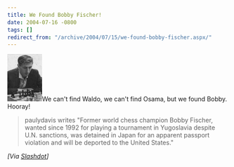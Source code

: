 ```yaml
---
title: We Found Bobby Fischer!
date: 2004-07-16 -0800
tags: []
redirect_from: "/archive/2004/07/15/we-found-bobby-fischer.aspx/"
---
```


![Bobby Fischer](/images/Bobby.jpg)We can't find Waldo, we can't find
Osama, but we found Bobby. Hooray!

> paulydavis writes "Former world chess champion Bobby Fischer, wanted
> since 1992 for playing a tournament in Yugoslavia despite U.N.
> sanctions, was detained in Japan for an apparent passport violation
> and will be deported to the United States."

*[Via [Slashdot](http://slashdot.org/article.pl?sid=04/07/16/1219233)]*

